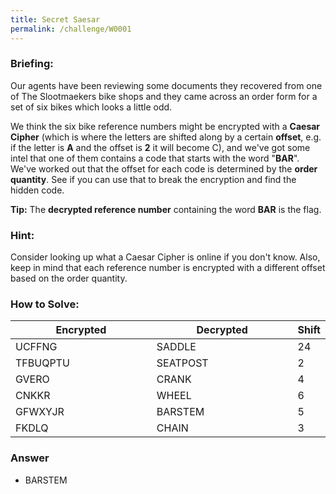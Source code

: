 ```yaml
---
title: Secret Saesar
permalink: /challenge/W0001
---
```


### Briefing: 
Our agents have been reviewing some documents they recovered from one of The Slootmaekers bike shops and they came across an order form for a set of six bikes which looks a little odd.

We think the six bike reference numbers might be encrypted with a **Caesar Cipher** (which is where the letters are shifted along by a certain **offset**, e.g. if the letter is **A** and the offset is **2** it will become C), and we've got some intel that one of them contains a code that starts with the word "**BAR**". We've worked out that the offset for each code is determined by the **order quantity**. See if you can use that to break the encryption and find the hidden code.

**Tip:** The **decrypted reference number** containing the word **BAR** is the flag.

### Hint:
Consider looking up what a Caesar Cipher is online if you don't know. Also, keep in mind that each reference number is encrypted with a different offset based on the order quantity.

### How to Solve: 
<div markdown="0">
    <table>
        <colgroup>
            <col width="45%" />
            <col width="45%" />
            <col width="10%" />
        </colgroup>
        <thead>
            <tr class="header">
                <th>Encrypted</th>
                <th>Decrypted</th>
                <th>Shift</th>
            </tr>
        </thead>
        <tbody>
            <tr>
                <td markdown="span">UCFFNG</td>
                <td markdown="span">SADDLE</td>
                <td markdown="span">24</td>
            </tr>
            <tr>
                <td markdown="span">TFBUQPTU</td>
                <td markdown="span">SEATPOST</td>
                <td markdown="span">2</td>
            </tr>
            <tr>
                <td markdown="span">GVERO</td>
                <td markdown="span">CRANK</td>
                <td markdown="span">4</td>
            </tr>
            <tr>
                <td markdown="span">CNKKR</td>
                <td markdown="span">WHEEL</td>
                <td markdown="span">6</td>
            </tr>
            <tr>
                <td markdown="span">GFWXYJR</td>
                <td markdown="span">BARSTEM</td>
                <td markdown="span">5</td>
            </tr>
            <tr>
                <td markdown="span">FKDLQ</td>
                <td markdown="span">CHAIN</td>
                <td markdown="span">3</td>
            </tr>
        </tbody>
    </table>
 </div>

### Answer
- BARSTEM